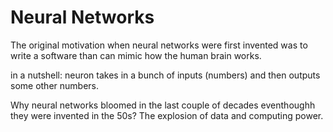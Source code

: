 # Neural Networks

The original motivation when neural networks were first invented was to write a software than can mimic how the human brain works.

in a nutshell: neuron takes in a bunch of inputs (numbers) and then outputs some other numbers.

Why neural networks bloomed in the last couple of decades eventhoughh they were invented in the 50s? The explosion of data and computing power.